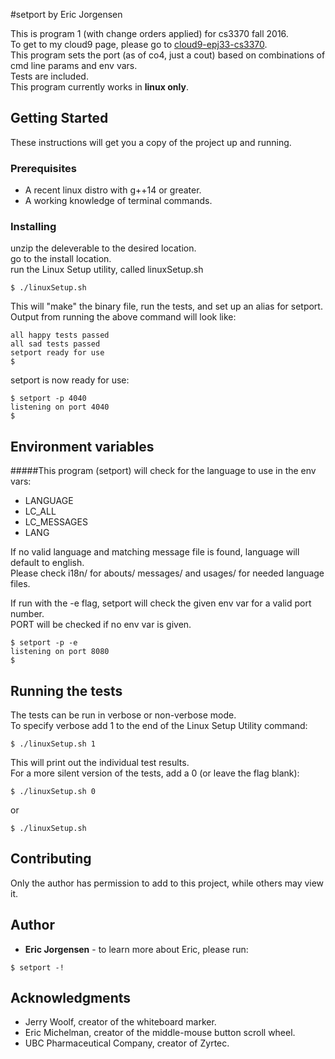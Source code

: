 #setport by Eric Jorgensen

This is program 1 (with change orders applied) for cs3370 fall 2016.  
To get to my cloud9 page, please go to [cloud9-epj33-cs3370].  
This program sets the port (as of co4, just a cout) based on combinations of cmd line params and env vars.  
Tests are included.  
This program currently works in **linux only**.

## Getting Started

These instructions will get you a copy of the project up and running.

### Prerequisites

* A recent linux distro with g++14 or greater.
* A working knowledge of terminal commands.

### Installing

unzip the deleverable to the desired location.  
go to the install location.  
run the Linux Setup utility, called linuxSetup.sh

```
$ ./linuxSetup.sh
```

This will "make" the binary file, run the tests, and set up an alias for setport.  
Output from running the above command will look like:

```
all happy tests passed
all sad tests passed
setport ready for use
$
```

setport is now ready for use:
```
$ setport -p 4040
listening on port 4040
$
```

## Environment variables

#####This program (setport) will check for the language to use in the env vars:  

* LANGUAGE
* LC_ALL
* LC_MESSAGES
* LANG

If no valid language and matching message file is found, language will default to english.  
Please check i18n/ for abouts/ messages/ and usages/ for needed language files.

If run with the -e flag, setport will check the given env var for a valid port number.  
PORT will be checked if no env var is given.
```
$ setport -p -e
listening on port 8080
$
```

## Running the tests

The tests can be run in verbose or non-verbose mode.  
To specify verbose add 1 to the end of the Linux Setup Utility command:

```
$ ./linuxSetup.sh 1
```
This will print out the individual test results.  
For a more silent version of the tests, add a 0 (or leave the flag blank):
```
$ ./linuxSetup.sh 0
```
or
```
$ ./linuxSetup.sh
```

## Contributing

Only the author has permission to add to this project, while others may view it.


## Author

* **Eric Jorgensen** - to learn more about Eric, please run:
```
$ setport -!
```

## Acknowledgments

* Jerry Woolf, creator of the whiteboard marker.
* Eric Michelman, creator of the middle-mouse button scroll wheel.
* UBC Pharmaceutical Company, creator of Zyrtec.

[cloud9-epj33-cs3370]: https://ide.c9.io/epj33/cs3370